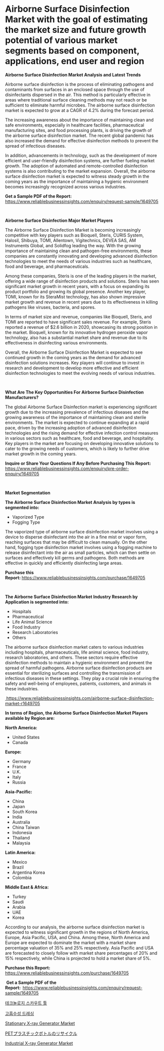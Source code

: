 <p><h1>Airborne Surface Disinfection Market with the goal of estimating the market size and future growth potential of various market segments based on component, applications, end user and region</h1></p><p><strong>Airborne Surface Disinfection Market Analysis and Latest Trends</strong></p>
<p><p>Airborne surface disinfection is the process of eliminating pathogens and contaminants from surfaces in an enclosed space through the use of disinfectants dispersed in the air. This method is particularly effective in areas where traditional surface cleaning methods may not reach or be sufficient to eliminate harmful microbes. The airborne surface disinfection market is expected to grow at a CAGR of 4.2% during the forecast period. </p><p>The increasing awareness about the importance of maintaining clean and safe environments, especially in healthcare facilities, pharmaceutical manufacturing sites, and food processing plants, is driving the growth of the airborne surface disinfection market. The recent global pandemic has also increased the demand for effective disinfection methods to prevent the spread of infectious diseases. </p><p>In addition, advancements in technology, such as the development of more efficient and user-friendly disinfection systems, are further fueling market growth. The adoption of automated and remote-controlled disinfection systems is also contributing to the market expansion. Overall, the airborne surface disinfection market is expected to witness steady growth in the coming years as the importance of maintaining a hygienic environment becomes increasingly recognized across various industries.</p></p>
<p><strong>Get a Sample PDF of the Report:&nbsp;</strong> <a href="https://www.reliablebusinessinsights.com/enquiry/request-sample/1649705">https://www.reliablebusinessinsights.com/enquiry/request-sample/1649705</a></p>
<p>&nbsp;</p>
<p><strong>Airborne Surface Disinfection Major Market Players</strong></p>
<p><p>The Airborne Surface Disinfection Market is becoming increasingly competitive with key players such as Bioquell, Steris, CURIS System, Halosil, Shibuya, TOMI, Allentown, Vigitechnics, DEVEA SAS, AM Instruments Global, and Solidfog leading the way. With the growing importance of maintaining clean and pathogen-free environments, these companies are constantly innovating and developing advanced disinfection technologies to meet the needs of various industries such as healthcare, food and beverage, and pharmaceuticals.</p><p>Among these companies, Steris is one of the leading players in the market, offering a wide range of disinfection products and solutions. Steris has seen significant market growth in recent years, with a focus on expanding its product portfolio and growing its global presence. Another key player, TOMI, known for its SteraMist technology, has also shown impressive market growth and revenue in recent years due to its effectiveness in killing pathogens like viruses, bacteria, and spores.</p><p>In terms of market size and revenue, companies like Bioquell, Steris, and TOMI are reported to have significant sales revenue. For example, Steris reported a revenue of $2.6 billion in 2020, showcasing its strong position in the market. Bioquell, known for its innovative hydrogen peroxide vapor technology, also has a substantial market share and revenue due to its effectiveness in disinfecting various environments.</p><p>Overall, the Airborne Surface Disinfection Market is expected to see continued growth in the coming years as the demand for advanced disinfection solutions increases. Key players will continue to invest in research and development to develop more effective and efficient disinfection technologies to meet the evolving needs of various industries.</p></p>
<p>&nbsp;</p>
<p><strong>What Are The Key Opportunities For Airborne Surface Disinfection Manufacturers?</strong></p>
<p><p>The global Airborne Surface Disinfection market is experiencing significant growth due to the increasing prevalence of infectious diseases and the growing awareness of the importance of maintaining clean and sterile environments. The market is expected to continue expanding at a rapid pace, driven by the increasing adoption of advanced disinfection technologies and the rising demand for effective infection control measures in various sectors such as healthcare, food and beverage, and hospitality. Key players in the market are focusing on developing innovative solutions to cater to the growing needs of customers, which is likely to further drive market growth in the coming years.</p></p>
<p><strong>Inquire or Share Your Questions If Any Before Purchasing This Report:</strong> <a href="https://www.reliablebusinessinsights.com/enquiry/pre-order-enquiry/1649705">https://www.reliablebusinessinsights.com/enquiry/pre-order-enquiry/1649705</a></p>
<p>&nbsp;</p>
<p><strong>Market Segmentation</strong></p>
<p><strong>The Airborne Surface Disinfection Market Analysis by types is segmented into:</strong></p>
<p><ul><li>Vaporized Type</li><li>Fogging Type</li></ul></p>
<p><p>The vaporized type of airborne surface disinfection market involves using a device to disperse disinfectant into the air in a fine mist or vapor form, reaching surfaces that may be difficult to clean manually. On the other hand, fogging type disinfection market involves using a fogging machine to release disinfectant into the air as small particles, which can then settle on surfaces and effectively kill germs and pathogens. Both methods are effective in quickly and efficiently disinfecting large areas.</p></p>
<p><strong>Purchase this Report:&nbsp;</strong><a href="https://www.reliablebusinessinsights.com/purchase/1649705">https://www.reliablebusinessinsights.com/purchase/1649705</a></p>
<p>&nbsp;</p>
<p><strong>The Airborne Surface Disinfection Market Industry Research by Application is segmented into:</strong></p>
<p><ul><li>Hospitals</li><li>Pharmaceutical</li><li>Life Animal Science</li><li>Food Industry</li><li>Research Laboratories</li><li>Others</li></ul></p>
<p><p>The airborne surface disinfection market caters to various industries including hospitals, pharmaceuticals, life animal science, food industry, research laboratories, and others. These sectors require effective disinfection methods to maintain a hygienic environment and prevent the spread of harmful pathogens. Airborne surface disinfection products are essential for sterilizing surfaces and controlling the transmission of infectious diseases in these settings. They play a crucial role in ensuring the safety and well-being of employees, patients, customers, and animals in these industries.</p></p>
<p><a href="https://www.reliablebusinessinsights.com/airborne-surface-disinfection-market-r1649705">&nbsp;https://www.reliablebusinessinsights.com/airborne-surface-disinfection-market-r1649705</a></p>
<p><strong>In terms of Region, the Airborne Surface Disinfection Market Players available by Region are:</strong></p>
<p>
    <p> <strong> North America: </strong>
        <ul>
            <li>United States</li>
            <li>Canada</li>
        </ul>
        </p> 
    <p> <strong> Europe: </strong>
        <ul>
            <li>Germany</li>
            <li>France</li>
            <li>U.K.</li>
            <li>Italy</li>
            <li>Russia</li>
        </ul>
        </p> 
    <p> <strong> Asia-Pacific: </strong>
        <ul>
            <li>China</li>
            <li>Japan</li>
            <li>South Korea</li>
            <li>India</li>
            <li>Australia</li>
            <li>China Taiwan</li>
            <li>Indonesia</li>
            <li>Thailand</li>
            <li>Malaysia</li>
        </ul>
        </p> 
    <p> <strong> Latin America: </strong>
        <ul>
            <li>Mexico</li>
            <li>Brazil</li>
            <li>Argentina Korea</li>
            <li>Colombia</li>
        </ul>
        </p> 
    <p> <strong> Middle East & Africa: </strong>
        <ul>
            <li>Turkey</li>
            <li>Saudi</li>
            <li>Arabia</li>
            <li>UAE</li>
            <li>Korea</li>
        </ul>
    </p>
    </p>
<p><p>According to our analysis, the airborne surface disinfection market is expected to witness significant growth in the regions of North America, Europe, Asia Pacific, USA, and China. Among these, North America and Europe are expected to dominate the market with a market share percentage valuation of 35% and 25% respectively. Asia Pacific and USA are forecasted to closely follow with market share percentages of 20% and 15% respectively, while China is projected to hold a market share of 5%.</p></p>
<p><strong>Purchase this Report: </strong><a href="https://www.reliablebusinessinsights.com/purchase/1649705">https://www.reliablebusinessinsights.com/purchase/1649705</a></p>
<p>&nbsp;<strong>Get a Sample PDF of the Report:&nbsp;&nbsp;</strong><a href="https://www.reliablebusinessinsights.com/enquiry/request-sample/1649705">https://www.reliablebusinessinsights.com/enquiry/request-sample/1649705</a></p>
<p><strong></strong></p>
<p><p><a href="https://github.com/bunxhcci35271755/Market-Research-Report-List-3/blob/main/2211554181354.md">테크놀로지 스카우트 툴</a></p><p><a href="https://github.com/mofijurk071/Market-Research-Report-List-1/blob/main/6717122181353.md">고흡수성 드레싱</a></p><p><a href="https://github.com/nandosuryapratama/Market-Research-Report-List-1/blob/main/stationary-x-ray-generator-market.md">Stationary X-ray Generator Market</a></p><p><a href="https://github.com/KenyonJohns/Market-Research-Report-List-1/blob/main/4062568167793.md">PETプラスチックボトルのリサイクル</a></p><p><a href="https://github.com/Chiragrp22/Market-Research-Report-List-5/blob/main/industrial-x-ray-generator-market.md">Industrial X-ray Generator Market</a></p></p>